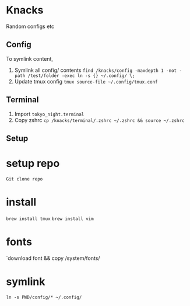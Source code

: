 # Knacks

Random configs etc

## Config

To symlink content,

1. Symlink all config/ contents `find /knacks/config -maxdepth 1 -not -path /test/folder -exec ln -s {} ~/.config/ \;`
2. Update tmux config `tmux source-file ~/.config/tmux.conf`

## Terminal

1. Import `tokyo_night.terminal`
2. Copy zshrc `cp /knacks/terminal/.zshrc ~/.zshrc && source ~/.zshrc`



## Setup
# setup repo
`Git clone repo`

# install 
`brew install tmux`
`brew install vim`

# fonts
`download font && copy /system/fonts/

# symlink
`ln -s PWD/config/* ~/.config/`

